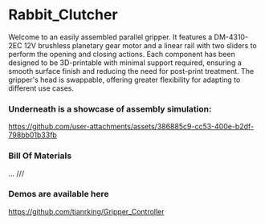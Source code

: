 # Rabbit_Clutcher
Welcome to an easily assembled parallel gripper. It features a DM-4310-2EC 12V brushless planetary gear motor and a linear rail with two sliders to perform the opening and closing actions. Each component has been designed to be 3D-printable with minimal support required, ensuring a smooth surface finish and reducing the need for post-print treatment. The gripper's head is swappable, offering greater flexibility for adapting to different use cases.

### Underneath is a showcase of assembly simulation:
https://github.com/user-attachments/assets/386885c9-cc53-400e-b2df-798bb01b33fb

### Bill Of Materials
...
///

### Demos are available here
https://github.com/tianrking/Gripper_Controller

